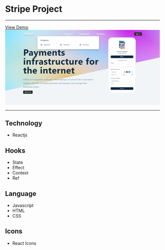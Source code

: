 # Stripe Project

---

[View Demo](https://stripe-proj.netlify.app/)
![Stripe Project](./public/stripe-preview.png)

---

## Technology

- Reactjs

## Hooks

- State
- Effect
- Context
- Ref

## Language

- Javascript
- HTML
- CSS

## Icons

- React Icons
